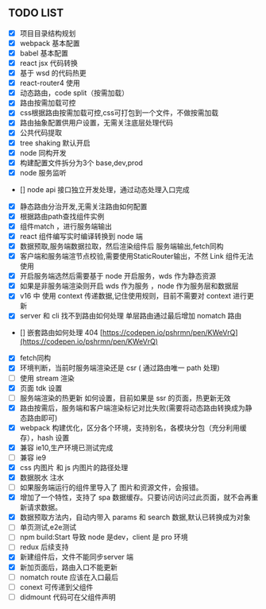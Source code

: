 ## TODO LIST


- [x] 项目目录结构规划
- [x] webpack 基本配置
- [x] babel 基本配置
- [x] react jsx 代码转换
- [x] 基于 wsd 的代码热更
- [x] react-router4 使用
- [x] 动态路由，code split（按需加载）
- [x] 路由按需加载可控
- [x] css根据路由按需加载可控,css可打包到一个文件，不做按需加载 
- [x] 路由抽象配置供用户设置，无需关注底层处理代码
- [x] 公共代码提取
- [x] tree shaking  默认开启
- [x] node 同构开发
- [x] 构建配置文件拆分为3个 base,dev,prod 
- [x] node 服务监听
- []  node api 接口独立开发处理，通过动态处理入口完成
- [x] 静态路由分治开发,无需关注路由如何配置
- [x] 根据路由path查找组件实例
- [x] 组件match ，进行服务端输出
- [x] react 组件编写实时编译转换到 node 端
- [x] 数据预取,服务端数据拉取，然后渲染组件后 服务端输出,fetch同构
- [x] 客户端和服务端渲节点校验,需要使用StaticRouter输出，不然 Link 组件无法使用
- [x] 开启服务端选然后需要基于 node 开启服务，wds 作为静态资源
- [x] 如果是非服务端渲染则开启 wds 作为服务 ，node 作为服务层和数据层
- [x] v16 中 使用 context 传递数据,记住使用规则，目前不需要对 context 进行更新
- [x] server 和 cli 找不到路由如何处理  单层路由通过最后增加 nomatch 路由
- [] 嵌套路由如何处理 404 [https://codepen.io/pshrmn/pen/KWeVrQ](https://codepen.io/pshrmn/pen/KWeVrQ)
- [x] fetch同构
- [x] 环境判断，当前时服务端渲染还是 csr ( 通过路由唯一 path 处理)
- [ ] 使用 stream 渲染
- [x] 页面 tdk 设置 
- [ ] 服务端渲染的热更新 如何设置，目前如果是 ssr 的页面，热更新无效
- [x] 路由按需后，服务端和客户端渲染标记对比失败(需要将动态路由转换成为静态路由即可)
- [x] webpack 构建优化，区分各个环境，支持别名，各模块分包（充分利用缓存），hash 设置
- [x] 兼容 ie10,生产环境已测试完成
- [ ] 兼容 ie9
- [x] css 内图片 和 js 内图片的路径处理
- [x] 数据脱水 注水 
- [ ] 如果服务端运行的组件里导入了 图片和资源文件，会报错。
- [x] 增加了一个特性，支持了 spa 数据缓存。只要访问访问过此页面，就不会再重新请求数据。
- [x] 数据预取方法内，自动内带入 params 和 search 数据,默认已转换成为对象
- [ ] 单页测试,e2e测试
- [ ] npm build:Start 导致 node 是dev，client 是 pro 环境
- [ ] redux 后续支持
- [x] 新建组件后，文件不能同步server 端
- [x] 新加页面后，路由入口不能更新
- [ ] nomatch route 应该在入口最后
- [ ] conext 可传递到父组件
- [ ] didmount 代码可在父组件声明